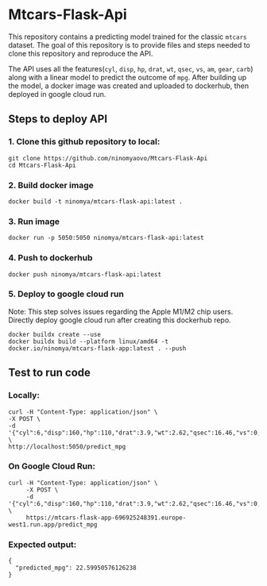 # Mtcars-Flask-Api

This repository contains a predicting model trained for the classic `mtcars` dataset. The goal of this repository is to provide files and steps needed to clone this repository and reproduce the API.

The API uses all the features(`cyl`, `disp`, `hp`, `drat`, `wt`, `qsec`, `vs`, `am`, `gear`, `carb`) along with a linear model to predict the outcome of `mpg`. After building up the model, a docker image was created and uploaded to dockerhub, then deployed in google cloud run.

## Steps to deploy API
### 1. Clone this github repository to local:
```
git clone https://github.com/ninomyaovo/Mtcars-Flask-Api
cd Mtcars-Flask-Api
```


### 2. Build docker image
```
docker build -t ninomya/mtcars-flask-api:latest .
```

### 3. Run image
```
docker run -p 5050:5050 ninomya/mtcars-flask-api:latest
```

### 4. Push to dockerhub
```
docker push ninomya/mtcars-flask-api:latest
```

### 5. Deploy to google cloud run 
Note: This step solves issues regarding the Apple M1/M2 chip users. Directly deploy google cloud run after creating this dockerhub repo.
```
docker buildx create --use
docker buildx build --platform linux/amd64 -t docker.io/ninomya/mtcars-flask-app:latest . --push
```

## Test to run code
### Locally:
```
curl -H "Content-Type: application/json" \
-X POST \
-d '{"cyl":6,"disp":160,"hp":110,"drat":3.9,"wt":2.62,"qsec":16.46,"vs":0,"am":1,"gear":4,"carb":4}' \
http://localhost:5050/predict_mpg
```

### On Google Cloud Run:
```
curl -H "Content-Type: application/json" \
     -X POST \
     -d '{"cyl":6,"disp":160,"hp":110,"drat":3.9,"wt":2.62,"qsec":16.46,"vs":0,"am":1,"gear":4,"carb":4}' \
     https://mtcars-flask-app-696925248391.europe-west1.run.app/predict_mpg
```

### Expected output:
```
{
  "predicted_mpg": 22.59950576126238
}
```
